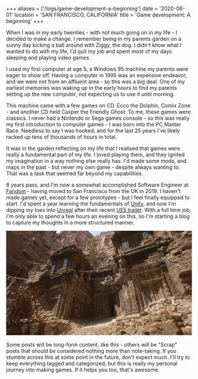 +++
aliases = ['/logs/game-development-a-beginning']
date = '2020-06-01'
location = 'SAN FRANCISCO, CALIFORNIA'
title = 'Game development: A beginning'
+++

When I was in my early twenties - with not much going on in my life - I decided to make a change. I remember being in my parents garden on a sunny day kicking a ball around with Ziggy, the dog. I didn't know what I wanted to do with my life, I'd quit my job and spent most of my days sleeping and playing video games.

I used my first computer at age 5, a Windows 95 machine my parents were eager to show off. Having a computer in 1995 was an expensive endeavor, and we were not from an affluent area - so this was a big deal. One of my earliest memories was waking up in the early hours to find my parents setting up the new computer, not expecting us to use it until morning.

This machine came with a few games on CD. Ecco the Dolphin, Comix Zone - and another CD held Casper the Friendly Ghost. To me, these games were classics. I never had a Nintendo or Sega games console - so this was really my first introduction to computer games - I was born into the PC Master Race. Needless to say I was hooked, and for the last 25 years I've likely racked up tens of thousands of hours in total.

It was in the garden reflecting on my life that I realised that games were really a fundamental part of my life. I loved playing them, and they ignited my imagination in a way nothing else really has. I'd made some mods, and maps in the past - but never my own game - despite always wanting to. That was a task that seemed far beyond my capabilities.

8 years pass, and I'm now a somewhat accomplished Software Engineer at [Fandom](https://fandom.com) - having moved to San Francisco from the UK in 2019. I haven't made games yet, except for a few prototypes - but I feel finally equipped to start. I'd spent a year learning the fundamentals of [Unity](https://unity.com), and now I'm dipping my toes into [Unreal](https://unrealengine.com) after their recent [UE5 trailer](https://www.youtube.com/watch?v=qC5KtatMcUw). With a full time job, I'm only able to spend a few hours an evening on this, so I'm starting a blog to capture my thoughts in a more structured manner.

![The incredible Unreal Engine 5 trailer](./ue5.jpg)

Some posts will be long-form content, like this - others will be "Scrap" posts that should be considered nothing more than note-taking. If you stumble across this at some point in the future, don't expect much. I'll try to keep everything tagged and categorized, but this is really my personal journey into making games. If it helps you too, that's awesome.
